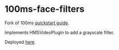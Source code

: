 # 100ms-face-filters

Fork of 100ms [quickstart guide](https://docs.100ms.live/javascript/v2/guides/react-quickstart).

Implements HMSVideoPlugin to add a grayscale filter.

Deployed [here]().
